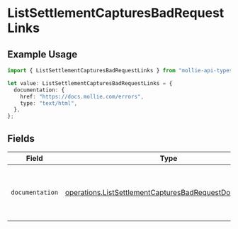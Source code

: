 # ListSettlementCapturesBadRequestLinks

## Example Usage

```typescript
import { ListSettlementCapturesBadRequestLinks } from "mollie-api-typescript/models/operations";

let value: ListSettlementCapturesBadRequestLinks = {
  documentation: {
    href: "https://docs.mollie.com/errors",
    type: "text/html",
  },
};
```

## Fields

| Field                                                                                                                                | Type                                                                                                                                 | Required                                                                                                                             | Description                                                                                                                          |
| ------------------------------------------------------------------------------------------------------------------------------------ | ------------------------------------------------------------------------------------------------------------------------------------ | ------------------------------------------------------------------------------------------------------------------------------------ | ------------------------------------------------------------------------------------------------------------------------------------ |
| `documentation`                                                                                                                      | [operations.ListSettlementCapturesBadRequestDocumentation](../../models/operations/listsettlementcapturesbadrequestdocumentation.md) | :heavy_check_mark:                                                                                                                   | The URL to the generic Mollie API error handling guide.                                                                              |